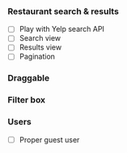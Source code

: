 ### Restaurant search & results
- [ ] Play with Yelp search API
- [ ] Search view
- [ ] Results view
- [ ] Pagination

### Draggable

### Filter box

### Users
- [ ] Proper guest user
